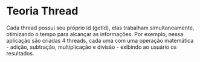 # Teoria Thread 

Cada thread possui seu próprio id (getId), elas trabalham simultaneamente, otimizando o tempo para alcançar as informações. Por exemplo, nessa aplicação são criadas 4 threads, cada uma com uma operação matemática - adição, subtração, multiplicação e divisão - exibindo ao usuário os resultados. 